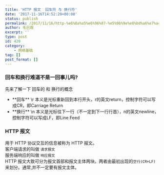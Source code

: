 ```yaml
---
title: 'HTTP 报文  回车符 与 换行符'
date: '2017-11-16T14:52:29+00:00'
status: publish
permalink: /2017/11/16/http-%e6%8a%a5%e6%96%87-%e5%9b%9e%e8%bd%a6%e7%ac%a6-%e4%b8%8e-%e6%8d%a2%e8%a1%8c%e7%ac%a6
author: 毛巳煜
excerpt: ''
type: post
id: 420
category:
    - 网络基础
tag: []
post_format: []
---
```

### 回车和换行难道不是一回事儿吗?

先来了解一下 回车的 和 换行的概念

- \*\*回车\*\* \\r 本义是光标重新回到本行开头，r的英文return，控制字符可以写成CR，即Carriage Return
- \*\*换行\*\* \\n 本义是光标往下一行（不一定到下一行行首），n的英文newline，控制字符可以写成LF，即Line Feed

### HTTP 报文

用于 HTTP 协议交互的信息被称为 HTTP 报文。  
客户端请求的叫做 `请求报文`  
服务端响应的叫做 `响应报文`  
HTTP 报文大致可分为报文首部和报文主体两块。两者由最初出现的`空行(CR+LF)`来划分。通常,并不一定要有报文主体。